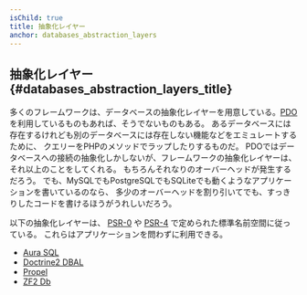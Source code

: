 ```yaml
---
isChild: true
title: 抽象化レイヤー
anchor: databases_abstraction_layers
---
```


## 抽象化レイヤー {#databases_abstraction_layers_title}

多くのフレームワークは、データベースの抽象化レイヤーを用意している。[PDO][1]を利用しているものもあれば、そうでないものもある。
あるデータベースには存在するけれども別のデータベースには存在しない機能などをエミュレートするために、
クエリーをPHPのメソッドでラップしたりするものだ。
PDOではデータベースへの接続の抽象化しかしないが、フレームワークの抽象化レイヤーは、それ以上のことをしてくれる。
もちろんそれなりのオーバーヘッドが発生するだろう。
でも、MySQLでもPostgreSQLでもSQLiteでも動くようなアプリケーションを書いているのなら、
多少のオーバーヘッドを割り引いてでも、すっきりしたコードを書けるほうがうれしいだろう。

以下の抽象化レイヤーは、 [PSR-0][psr0] や [PSR-4][psr4] で定められた標準名前空間に従っている。
これらはアプリケーションを問わずに利用できる。

* [Aura SQL][6]
* [Doctrine2 DBAL][2]
* [Propel][7]
* [ZF2 Db][4]


[1]: http://php.net/book.pdo
[2]: http://www.doctrine-project.org/projects/dbal.html
[4]: http://packages.zendframework.com/docs/latest/manual/en/index.html#zend-db
[6]: https://github.com/auraphp/Aura.Sql
[7]: http://propelorm.org/
[psr0]: https://github.com/php-fig/fig-standards/blob/master/accepted/PSR-0.md
[psr4]: https://github.com/php-fig/fig-standards/blob/master/accepted/PSR-4-autoloader.md
